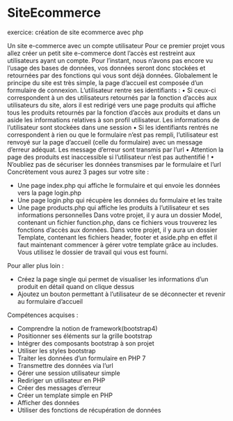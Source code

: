 # SiteEcommerce
exercice: création de site ecommerce avec php 

Un site e-commerce avec un compte utilisateur
Pour ce premier projet vous allez créer un petit site e-commerce dont l’accès est restreint aux
utilisateurs ayant un compte. Pour l’instant, nous n’avons pas encore vu l’usage des bases de
données, vos données seront donc stockées et retournées par des fonctions qui vous sont déjà
données.
Globalement le principe du site est très simple, la page d’accueil est composée d’un formulaire de
connexion. L’utilisateur rentre ses identifiants :
• Si ceux-ci correspondent à un des utilisateurs retournés par la fonction d’accès aux
utilisateurs du site, alors il est redirigé vers une page produits qui affiche tous les produits
retournés par la fonction d’accès aux produits et dans un aside les informations relatives à
son profil utilisateur. Les informations de l’utilisateur sont stockées dans une session
• Si les identifiants rentrés ne correspondent à rien ou que le formulaire n’est pas rempli,
l’utilisateur est renvoyé sur la page d’accueil (celle du formulaire) avec un message d’erreur
adéquat. Les message d’erreur sont transmis par l’url
• Attention la page des produits est inaccessible si l’utilisateur n’est pas authentifié !
• N’oubliez pas de sécuriser les données transmises par le formulaire et l’url
Concrètement vous aurez 3 pages sur votre site :
- Une page index.php qui affiche le formulaire et qui envoie les données vers la page login.php
- Une page login.php qui récupère les données du formulaire et les traite
- Une page products.php qui affiche les produits à l’utilisateur et ses informations personnelles
Dans votre projet, il y aura un dossier Model, contenant un fichier function.php, dans ce fichiers
vous trouverez les fonctions d’accès aux données.
Dans votre projet, il y aura un dossier Template, contenant les fichiers header, footer et aside.php en
effet il faut maintenant commencer à gérer votre template grâce au includes.
Vous utilisez le dossier de travail qui vous est fourni.

Pour aller plus loin :
- Créez la page single qui permet de visualiser les informations d’un produit en détail quand on
clique dessus
- Ajoutez un bouton permettant à l’utilisateur de se déconnecter et revenir au formulaire d’accueil

Compétences acquises :
- Comprendre la notion de framework(bootstrap4)
- Positionner ses éléments sur la grille bootstrap
- Intégrer des composants bootstrap à son projet
- Utiliser les styles bootstrap
- Traiter les données d’un formulaire en PHP 7
- Transmettre des données via l’url
- Gérer une session utilisateur simple
- Rediriger un utilisateur en PHP
- Créer des messages d’erreur
- Créer un template simple en PHP
- Afficher des données
- Utiliser des fonctions de récupération de données
